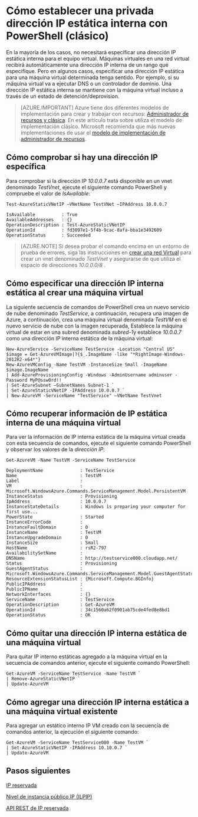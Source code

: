 <properties 
   pageTitle="Cómo configurar una dirección IP estática de privado interna"
   description="Descripción de direcciones IP interno estático (DIP) y cómo se administran"
   services="virtual-network"
   documentationCenter="na"
   authors="jimdial"
   manager="carmonm"
   editor="tysonn" />
<tags 
   ms.service="virtual-network"
   ms.devlang="na"
   ms.topic="article"
   ms.tgt_pltfrm="na"
   ms.workload="infrastructure-services"
   ms.date="03/22/2016"
   ms.author="jdial" />

# <a name="how-to-set-a-static-internal-private-ip-address-using-powershell-classic"></a>Cómo establecer una privada dirección IP estática interna con PowerShell (clásico)
En la mayoría de los casos, no necesitará especificar una dirección IP estática interna para el equipo virtual. Máquinas virtuales en una red virtual recibirá automáticamente una dirección IP interna de un rango que especifique. Pero en algunos casos, especificar una dirección IP estática para una máquina virtual determinada tenga sentido. Por ejemplo, si su máquina virtual va a ejecutar DNS o un controlador de dominio. Una dirección IP estática interna se mantiene con la máquina virtual incluso a través de un estado de detención/deprovision. 

> [AZURE.IMPORTANT] Azure tiene dos diferentes modelos de implementación para crear y trabajar con recursos: [Administrador de recursos y clásica](../resource-manager-deployment-model.md). En este artículo trata sobre utiliza el modelo de implementación clásico. Microsoft recomienda que más nuevas implementaciones de usar el [modelo de implementación de administrador de recursos](virtual-networks-static-private-ip-arm-ps.md).

## <a name="how-to-verify-if-a-specific-ip-address-is-available"></a>Cómo comprobar si hay una dirección IP específica
Para comprobar si la dirección IP *10.0.0.7* está disponible en un vnet denominado *TestVnet*, ejecute el siguiente comando PowerShell y compruebe el valor de *IsAvailable*:

    Test-AzureStaticVNetIP –VNetName TestVNet –IPAddress 10.0.0.7 

    IsAvailable          : True
    AvailableAddresses   : {}
    OperationDescription : Test-AzureStaticVNetIP
    OperationId          : fd3097e1-5f4b-9cac-8afa-bba1e3492609
    OperationStatus      : Succeeded

>[AZURE.NOTE] Si desea probar el comando encima en un entorno de prueba de errores, siga las instrucciones en [crear una red Virtual](virtual-networks-create-vnet-classic-portal.md) para crear un vnet denominado *TestVnet* y asegurarse de que utiliza el espacio de direcciones *10.0.0.0/8* .

## <a name="how-to-specify-a-static-internal-ip-when-creating-a-vm"></a>Cómo especificar una dirección IP interna estática al crear una máquina virtual
La siguiente secuencia de comandos de PowerShell crea un nuevo servicio de nube denominado *TestService*, a continuación, recupera una imagen de Azure, a continuación, crea una máquina virtual denominada *TestVM* en el nuevo servicio de nube con la imagen recuperada, Establece la máquina virtual de estar en una subred denominada *subred-1*y establece *10.0.0.7* como una dirección IP interna estática de la máquina virtual:

    New-AzureService -ServiceName TestService -Location "Central US"
    $image = Get-AzureVMImage|?{$_.ImageName -like "*RightImage-Windows-2012R2-x64*"}
    New-AzureVMConfig -Name TestVM -InstanceSize Small -ImageName $image.ImageName `
  	| Add-AzureProvisioningConfig -Windows -AdminUsername adminuser -Password MyP@ssw0rd!! `
  	| Set-AzureSubnet –SubnetNames Subnet-1 `
  	| Set-AzureStaticVNetIP -IPAddress 10.0.0.7 `
  	| New-AzureVM -ServiceName "TestService" –VNetName TestVnet

## <a name="how-to-retrieve-static-internal-ip-information-for-a-vm"></a>Cómo recuperar información de IP estática interna de una máquina virtual
Para ver la información de IP interna estática de la máquina virtual creada con esta secuencia de comandos, ejecute el siguiente comando PowerShell y observar los valores de la *dirección IP*:

    Get-AzureVM -Name TestVM -ServiceName TestService

    DeploymentName              : TestService
    Name                        : TestVM
    Label                       : 
    VM                          : Microsoft.WindowsAzure.Commands.ServiceManagement.Model.PersistentVM
    InstanceStatus              : Provisioning
    IpAddress                   : 10.0.0.7
    InstanceStateDetails        : Windows is preparing your computer for first use...
    PowerState                  : Started
    InstanceErrorCode           : 
    InstanceFaultDomain         : 0
    InstanceName                : TestVM
    InstanceUpgradeDomain       : 0
    InstanceSize                : Small
    HostName                    : rsR2-797
    AvailabilitySetName         : 
    DNSName                     : http://testservice000.cloudapp.net/
    Status                      : Provisioning
    GuestAgentStatus            : Microsoft.WindowsAzure.Commands.ServiceManagement.Model.GuestAgentStatus
    ResourceExtensionStatusList : {Microsoft.Compute.BGInfo}
    PublicIPAddress             : 
    PublicIPName                : 
    NetworkInterfaces           : {}
    ServiceName                 : TestService
    OperationDescription        : Get-AzureVM
    OperationId                 : 34c1560a62f0901ab75cde4fed8e8bd1
    OperationStatus             : OK

## <a name="how-to-remove-a-static-internal-ip-from-a-vm"></a>Cómo quitar una dirección IP interna estática de una máquina virtual
Para quitar IP interno estáticas agregado a la máquina virtual en la secuencia de comandos anterior, ejecute el siguiente comando PowerShell:
    
    Get-AzureVM -ServiceName TestService -Name TestVM `
  	| Remove-AzureStaticVNetIP `
  	| Update-AzureVM

## <a name="how-to-add-a-static-internal-ip-to-an-existing-vm"></a>Cómo agregar una dirección IP interna estática a una máquina virtual existente
Para agregar un estático interno IP VM creado con la secuencia de comandos anterior, la ejecución el siguiente comando:

    Get-AzureVM -ServiceName TestService000 -Name TestVM `
  	| Set-AzureStaticVNetIP -IPAddress 10.10.0.7 `
  	| Update-AzureVM

## <a name="next-steps"></a>Pasos siguientes

[IP reservada](virtual-networks-reserved-public-ip.md)

[Nivel de instancia público IP (ILPIP)](virtual-networks-instance-level-public-ip.md)

[API REST de IP reservada](https://msdn.microsoft.com/library/azure/dn722420.aspx)
 

